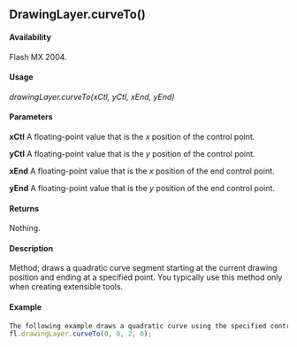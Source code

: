 ## DrawingLayer.curveTo()

#### Availability

Flash MX 2004.

#### Usage

*drawingLayer.curveTo(xCtl, yCtl, xEnd, yEnd)*

#### Parameters

**xCtl** A floating-point value that is the *x* position of the control point.

**yCtl** A floating-point value that is the *y* position of the control point. 

**xEnd** A floating-point value that is the *x* position of the end control point. 

**yEnd** A floating-point value that is the *y* position of the end control point.

#### Returns

Nothing.

#### Description

Method; draws a quadratic curve segment starting at the current drawing position and ending at a specified point. You typically use this method only when creating extensible tools.

#### Example

```javascript
The following example draws a quadratic curve using the specified control points:
fl.drawingLayer.curveTo(0, 0, 2, 0);

```